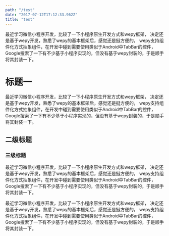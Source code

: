 ```yaml
---
path: "/test"
date: "2017-07-12T17:12:33.962Z"
title: "test"
---
```


最近学习微信小程序开发，比较了一下小程序原生开发方式和wepy框架，
决定还是基于wepy开发，熟悉了wepy的基本框架后，感觉还是挺方便的，
wepy支持组件化方式抽象组件，在开发中碰到需要使用类似于Android中TabBar的控件，
Google搜索了一下有不少基于小程序实现的，但没有基于wepy封装的，于是顺手将其封装一下。

# 标题一

最近学习微信小程序开发，比较了一下小程序原生开发方式和wepy框架， 决定还是基于wepy开发，熟悉了wepy的基本框架后，感觉还是挺方便的， wepy支持组件化方式抽象组件，在开发中碰到需要使用类似于Android中TabBar的控件， Google搜索了一下有不少基于小程序实现的，但没有基于wepy封装的，于是顺手将其封装一下。

## 二级标题

### 三级标题

最近学习微信小程序开发，比较了一下小程序原生开发方式和wepy框架， 决定还是基于wepy开发，熟悉了wepy的基本框架后，感觉还是挺方便的， wepy支持组件化方式抽象组件，在开发中碰到需要使用类似于Android中TabBar的控件， Google搜索了一下有不少基于小程序实现的，但没有基于wepy封装的，于是顺手将其封装一下。

最近学习微信小程序开发，比较了一下小程序原生开发方式和wepy框架， 决定还是基于wepy开发，熟悉了wepy的基本框架后，感觉还是挺方便的， wepy支持组件化方式抽象组件，在开发中碰到需要使用类似于Android中TabBar的控件， Google搜索了一下有不少基于小程序实现的，但没有基于wepy封装的，于是顺手将其封装一下。